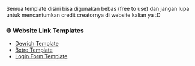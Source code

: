 Semua template disini bisa digunakan bebas (free to use) dan jangan lupa untuk mencantumkan credit creatornya di website kalian ya :D

### 🌐 Website Link Templates 

- [Devrich Template](https://devrich.netlify.app/)
- [Bxtre Template](https://bxtre.netlify.app/)
- [Login Form Template](https://loginformtemplate.netlify.app/)
